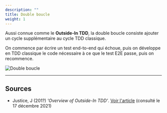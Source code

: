 ```yaml
---
description: ""
title: Double boucle
weight: 1
---
```


Aussi connue comme le **Outside-In TDD**, la double boucle consiste ajouter un cycle supplémentaire au cycle TDD classique.

On commence par écrire un test end-to-end qui échoue, puis on développe en TDD classique le code nécessaire à ce que le test E2E passe, puis on recommence.
<!--more-->

![Double boucle](/path-to-tdd/img/production/double-boucle.png)

---
## Sources
 * Justice, J (201?) *'Overview of Outside-In TDD'*.
  [Voir l'article](https://outsidein.dev/outside-in-tdd.html) (consulté le 17 décembre 2021)  